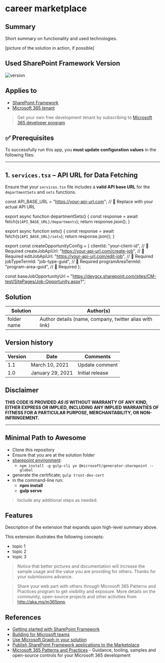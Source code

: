 # career marketplace

## Summary

Short summary on functionality and used technologies.

[picture of the solution in action, if possible]

## Used SharePoint Framework Version

![version](https://img.shields.io/badge/version-1.20.0-green.svg)

## Applies to

- [SharePoint Framework](https://aka.ms/spfx)
- [Microsoft 365 tenant](https://docs.microsoft.com/en-us/sharepoint/dev/spfx/set-up-your-developer-tenant)

> Get your own free development tenant by subscribing to [Microsoft 365 developer program](http://aka.ms/o365devprogram)

## ✅ Prerequisites

To successfully run this app, you **must update configuration values** in the following files:

---

## 1. `services.tsx` – API URL for Data Fetching

Ensure that your `services.tsx` file includes a **valid API base URL** for the `departmentSets` and `sets` functions.


const API_BASE_URL = "https://your-api-url.com"; // 🔁 Replace with your actual API URL

export async function departmentSets() {
  const response = await fetch(`${API_BASE_URL}/departments`);
  return response.json();
}

export async function sets() {
  const response = await fetch(`${API_BASE_URL}/sets`);
  return response.json();
}

export const createOpportunityConfig = {
  clientId: "your-client-id", // 🔁 Required
  createJobApiUrl: "https://your-api-url.com/create-job", // 🔁 Required
  editJobApiUrl: "https://your-api-url.com/edit-job",     // 🔁 Required
  jobTypeTermId: "job-type-guid",                         // 🔁 Required
  programAreaTermId: "program-area-guid",                 // 🔁 Required
};

const baseJobOpportunityUrl = "https://devgcx.sharepoint.com/sites/CM-test/SitePages/Job-Opportunity.aspx?";


## Solution

| Solution    | Author(s)                                               |
| ----------- | ------------------------------------------------------- |
| folder name | Author details (name, company, twitter alias with link) |

## Version history

| Version | Date             | Comments        |
| ------- | ---------------- | --------------- |
| 1.1     | March 10, 2021   | Update comment  |
| 1.0     | January 29, 2021 | Initial release |

## Disclaimer

**THIS CODE IS PROVIDED _AS IS_ WITHOUT WARRANTY OF ANY KIND, EITHER EXPRESS OR IMPLIED, INCLUDING ANY IMPLIED WARRANTIES OF FITNESS FOR A PARTICULAR PURPOSE, MERCHANTABILITY, OR NON-INFRINGEMENT.**

---

## Minimal Path to Awesome

- Clone this repository
- Ensure that you are at the solution folder
- [sharepoint environment](https://learn.microsoft.com/en-us/sharepoint/dev/spfx/set-up-your-development-environment):
  - `npm install -g gulp-cli yo @microsoft/generator-sharepoint --global`
- generate the certificate; `gulp trust-dev-cert`
- in the command-line run:
  - **npm install**
  - **gulp serve**

> Include any additional steps as needed.

## Features

Description of the extension that expands upon high-level summary above.

This extension illustrates the following concepts:

- topic 1
- topic 2
- topic 3

> Notice that better pictures and documentation will increase the sample usage and the value you are providing for others. Thanks for your submissions advance.

> Share your web part with others through Microsoft 365 Patterns and Practices program to get visibility and exposure. More details on the community, open-source projects and other activities from http://aka.ms/m365pnp.

## References

- [Getting started with SharePoint Framework](https://docs.microsoft.com/en-us/sharepoint/dev/spfx/set-up-your-developer-tenant)
- [Building for Microsoft teams](https://docs.microsoft.com/en-us/sharepoint/dev/spfx/build-for-teams-overview)
- [Use Microsoft Graph in your solution](https://docs.microsoft.com/en-us/sharepoint/dev/spfx/web-parts/get-started/using-microsoft-graph-apis)
- [Publish SharePoint Framework applications to the Marketplace](https://docs.microsoft.com/en-us/sharepoint/dev/spfx/publish-to-marketplace-overview)
- [Microsoft 365 Patterns and Practices](https://aka.ms/m365pnp) - Guidance, tooling, samples and open-source controls for your Microsoft 365 development
